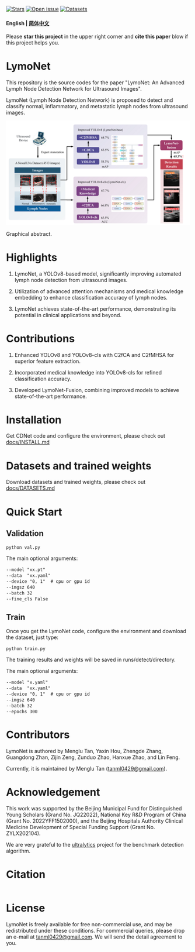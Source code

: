 [![Stars](https://img.shields.io/github/stars/tanml0429/lymonet)](
https://github.com/tanml0429/lymonet)
[![Open issue](https://img.shields.io/github/issues/tanml0429/lymonet)](
https://github.com/tanml0429/lymonet/issues)
[![Datasets](https://img.shields.io/static/v1?label=Download&message=source_code&color=orange)](
https://github.com/tanml0429/lymonet/archive/refs/heads/main.zip)

#### English | [简体中文](https://github.com/tanml0429/LymoNet/blob/main/docs/README_zh_cn.md)

Please **star this project** in the upper right corner and **cite this paper** blow 
if this project helps you. 

# LymoNet

This repository is the source codes for the paper 
"LymoNet: An Advanced Lymph Node Detection Network for Ultrasound Images".

LymoNet (Lymph Node Detection Network) is proposed to detect and classify normal, inflammatory, and metastatic lymph nodes from ultrasound images.

![GA](https://github.com/tanml0429/lymonet/blob/main/docs/GA.jpg)

Graphical abstract.

# Highlights
1. LymoNet, a YOLOv8-based model, significantly improving automated lymph node detection from ultrasound images.

2. Utilization of advanced attention mechanisms and medical knowledge embedding to enhance classification accuracy of lymph nodes.

3. LymoNet achieves state-of-the-art performance, demonstrating its potential in clinical applications and beyond.

# Contributions

1. Enhanced YOLOv8 and YOLOv8-cls with C2fCA and C2fMHSA for superior feature extraction.

2. Incorporated medical knowledge into YOLOv8-cls for refined classification accuracy.

3. Developed LymoNet-Fusion, combining improved models to achieve state-of-the-art performance.

# Installation
Get CDNet code and configure the environment, please check out [docs/INSTALL.md](https://github.com/tanml0429/LymoNet/blob/master/docs/INSTALL.md)

# Datasets and trained weights
Download datasets and trained weights, please check out [docs/DATASETS.md](https://github.com/tanml0429/LymoNet/blob/master/docs/DATASETS.md)

# Quick Start

## Validation
```
python val.py
```
The main optional arguments:
```
--model "xx.pt"
--data  "xx.yaml"
--device "0, 1"  # cpu or gpu id
--imgsz 640 
--batch 32
--fine_cls False
```


## Train

Once you get the LymoNet code, configure the environment and download the dataset, just type:
```
python train.py 
```
The training results and weights will be saved in runs/detect/directory.

The main optional arguments:
```
--model "x.yaml"
--data  "xx.yaml"
--device "0, 1"  # cpu or gpu id
--imgsz 640 
--batch 32 
--epochs 300 
```


# Contributors

LymoNet is authored by Menglu Tan, Yaxin Hou, Zhengde Zhang, Guangdong Zhan, Zijin Zeng, Zunduo Zhao, Hanxue Zhao, and Lin Feng.

Currently, it is maintained by Menglu Tan (tanml0429@gmail.com).

# Acknowledgement

This work was supported by the Beijing Municipal Fund for Distinguished Young Scholars (Grand No. JQ22022), National Key R&D Program of China (Grant No. 2022YFF1502000), and the Beijing Hospitals Authority Clinical Medicine Development of Special Funding Support (Grant No. ZYLX202104). 

We are very grateful to the [ultralytics](https://github.com/ultralytics/ultralytics) project for the benchmark detection algorithm.



# Citation
```

```


# License
LymoNet is freely available for free non-commercial use, and may be redistributed under these conditions. For commercial queries, please drop an e-mail at tanml0429@gmail.com. We will send the detail agreement to you.










